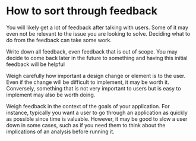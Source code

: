 # How to sort through feedback

You will likely get a lot of feedback after talking with users. Some of it may even not be relevant to the issue you are looking to solve. Deciding what to do from the feedback can take some work. 

Write down all feedback, even feedback that is out of scope. You may decide to come back later in the future to something and having this initial feedback will be helpful

Weigh carefully how important a design change or element is to the user. Even if the change will be difficult to implement, it may be worth it. Conversely, something that is not very important to users but is easy to implement may also be worth doing.

Weigh feedback in the context of the goals of your application. For instance, typically you want a user to go through an application as quickly as possible since time is valuable. However, it may be good to slow a user down in some cases, such as if you need them to think about the implications of an analysis before running it.

